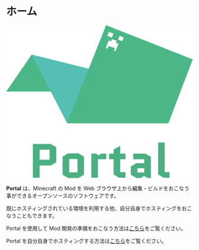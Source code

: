 # ホーム

![hero_logo](/assets/images/logo_hero.svg)

**Portal** は、Minecraft の Mod を Web ブラウザ上から編集・ビルドをおこなう事ができるオープンソースのソフトウェアです。

既にホスティングされている環境を利用する他、自分自身でホスティングをおこなうこともできます。

Portal を使用して Mod 開発の準備をおこなう方法は[こちら](/user-manual/)をご覧ください。

Portal を自分自身でホスティングする方法は[こちら](/hosting/)をご覧ください。